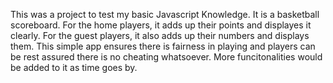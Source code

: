 This was a project to test my basic Javascript Knowledge.
It is a basketball scoreboard.
For the home players, it adds up their points and displayes it clearly.
For the guest players, it also adds up their numbers and displays them.
This simple app ensures there is fairness in playing and players can be rest assured there is no cheating whatsoever.
More funcitonalities would be added to it as time goes by.
